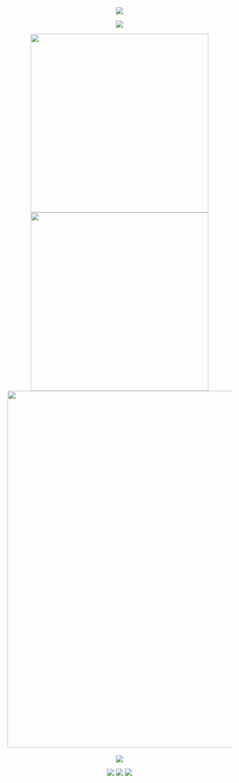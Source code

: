 <!-- ## Hi there 👋 -->

<p align="center">
<img src="https://capsule-render.vercel.app/api?type=waving&color=timeGradient&height=300&&section=header&text=HI%20THERE&fontSize=90&fontAlign=50&fontAlignY=30&desc=I%20am%20wenhaogege66!&descAlign=50&descSize=30&descAlignY=60&animation=twinkling" />
</p>

<p align="center">
<img src="https://readme-typing-svg.demolab.com?font=Orbitron&size=25&pause=1000&center=true&vCenter=true&random=false&width=600&lines=Welcome+to+my+GitHub+profile+page!;I+am+super+obsessed+with+programming!" />
</p>

<p align="center">
<!-- https://github.com/anuraghazra/github-readme-stats -->
<img align="center" width="400" src="https://github-readme-stats.vercel.app/api?username=wenhaogege66&theme=transparent&show_icons=true&hide_border=true&show=reviews&hide_title=true&hide=contribs&number_format=long" />
<!-- https://github.com/DenverCoder1/github-readme-streak-stats -->
<img align="center" width="400" src="https://streak-stats.demolab.com?user=wenhaogege66&theme=transparent&hide_border=true" />
<br/>
<!-- https://github.com/Ashutosh00710/github-readme-activity-graph -->
<img width="800" src="https://github-readme-activity-graph.vercel.app/graph?username=wenhaogege66&theme=github-compact&hide_border=true&area=true&custom_title=Contribution%20Graph" />
<br/>
<!-- https://github.com/anuraghazra/github-readme-stats -->
<!-- <img align="center" src="https://github-readme-stats.vercel.app/api/wakatime?username=wenhaogege66&theme=transparent&hide_border=true&layout=compact&langs_count=22" /> -->
<!-- https://github.com/anuraghazra/github-readme-stats -->
<!-- <img align="center" src="https://github-readme-stats.vercel.app/api/top-langs/?username=wenhaogege66&theme=transparent&hide_border=true&layout=donut-vertical&langs_count=6" /> -->
<br/>
<!-- https://github.com/LelouchFR/skill-icons -->
<img align="center" src="https://go-skill-icons.vercel.app/api/icons?i=py,c,cpp,react,vue,html,css,js,ts,md,latex">
</p>

<!-- https://github.com/badges/shields -->
<p align="center">
<a href="https://github.com/wenhaogege66"><img src="https://img.shields.io/badge/GitHub-wenhaogege66-blue?logo=github" /></a>
<!-- <a href="https://space.bilibili.com/233945313"><img src="https://img.shields.io/badge/哔哩哔哩-AN安即-pink?logo=bilibili" /></a> -->
<a href="https://wakatime.com/@wenhaogege66"><img src="https://wakatime.com/badge/user/2c35c5e6-381f-41e0-905c-374f5d7a80da.svg" /></a>
<img src="https://komarev.com/ghpvc/?username=wenhaogege66" />
</p>

<!-- https://github.com/kyechan99/capsule-render -->
<!-- <p align="center">
<img src="https://capsule-render.vercel.app/api?type=waving&color=timeGradient&height=300&&section=footer&text=THE%20END&fontSize=90&fontAlign=50&fontAlignY=70&desc=Hope%20your%20program%20is%20bug-free!&descAlign=50&descSize=30&descAlignY=40&animation=twinkling" />
</p> -->
<!--
**wenhaogege66/wenhaogege66** is a ✨ _special_ ✨ repository because its `README.md` (this file) appears on your GitHub profile.

Here are some ideas to get you started:

- 🔭 I’m currently working on ...
- 🌱 I’m currently learning ...
- 👯 I’m looking to collaborate on ...
- 🤔 I’m looking for help with ...
- 💬 Ask me about ...
- 📫 How to reach me: ...
- 😄 Pronouns: ...
- ⚡ Fun fact: ...
-->
